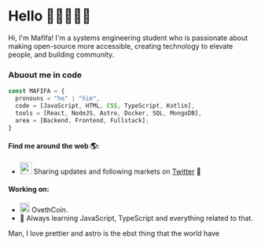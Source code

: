 # Hello 👋🏻👨🏻‍💻

Hi, I'm Mafifa! I'm a systems engineering student who is passionate about making open-source more accessible, creating technology to elevate people, and building community.

### Abuout me in code
```js
const MAFIFA = {
  pronouns = "he" | "him",
  code = [JavaScript, HTML, CSS, TypeScript, Kotlin],
  tools = [React, NodeJS, Astro, Docker, SQL, MongoDB],
  area = [Backend, Frontend, Fullstack];
}
```

#### Find me around the web 🌎:

- <img src="https://raw.githubusercontent.com/anuraghazra/anuraghazra/master/assets/twitter.svg" alt="Logo de twitter" style="width:24px;"/> Sharing updates and following markets on <a href=https://twitter.com/Mafifa_Charlys>Twitter</a> 💼

#### Working on:
- <img src="https://github.com/Mafifa/Mafifa/assets/120286152/8f168798-d461-4e73-b283-9c805023bc3f" alt="Logo de Markdown" style="width:20px;"/> OvethCoin.
- 🌱  Always learning JavaScript, TypeScript and everything related to that.

Man, I love prettier and astro is the ebst thing that the world have
<!--
**Mafifa/Mafifa** is a ✨ _special_ ✨ repository because its `README.md` (this file) appears on your GitHub profile.

Here are some ideas to get you started:

- 🔭 I’m currently working on ...
- 🌱 I’m currently learning ...
- 👯 I’m looking to collaborate on ...
- 🤔 I’m looking for help with ...
- 💬 Ask me about ...
- 📫 How to reach me: ...
- 😄 Pronouns: ...
- ⚡ Fun fact: ...
-->
